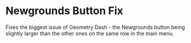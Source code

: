 # Newgrounds Button Fix

Fixes the biggest issue of Geometry Dash - the Newgrounds button being slightly larger than the other ones on the same row in the main menu.